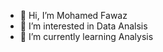 - 👋 Hi, I’m Mohamed Fawaz
- 👀 I’m interested in Data Analsis
- 🌱 I’m currently learning Analysis


<!---
mkf120/mkf120 is a ✨ special ✨ repository because its `README.md` (this file) appears on your GitHub profile.
You can click the Preview link to take a look at your changes.
--->
